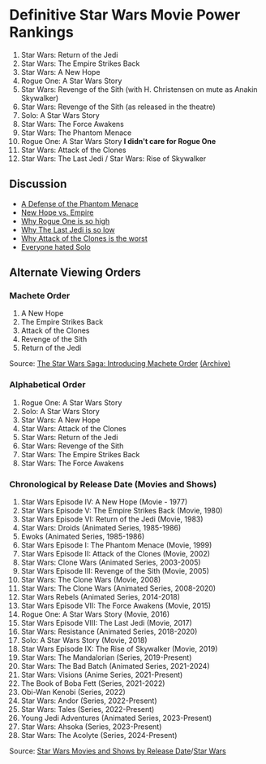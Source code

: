 # Definitive Star Wars Movie Power Rankings

1. Star Wars: Return of the Jedi 
2. Star Wars: The Empire Strikes Back
3. Star Wars: A New Hope
4. Rogue One: A Star Wars Story
4. Star Wars: Revenge of the Sith (with H. Christensen on mute as Anakin Skywalker)
5. Star Wars: Revenge of the Sith (as released in the theatre)
6. Solo: A Star Wars Story
7. Star Wars: The Force Awakens
10. Star Wars: The Phantom Menace
9. Rogue One: A Star Wars Story **I didn't care for Rogue One**
10. Star Wars: Attack of the Clones
11. Star Wars: The Last Jedi / Star Wars: Rise of Skywalker


## Discussion
* [A Defense of the Phantom Menace](menace.md)
* [New Hope vs. Empire](new_hope_vs_empire.md)
* [Why Rogue One is so high](why_rogue_one_is_so_high.md)
* [Why The Last Jedi is so low](the_last_jedi.md)
* [Why Attack of the Clones is the worst](clones.md)
* [Everyone hated Solo](everyone_hated_solo.md)

## Alternate Viewing Orders

### Machete Order

1. A New Hope
2. The Empire Strikes Back
3. Attack of the Clones
4. Revenge of the Sith
5. Return of the Jedi

Source: [The Star Wars Saga: Introducing Machete Order](http://www.nomachetejuggling.com/2011/11/11/the-star-wars-saga-suggested-viewing-order/)  [(Archive)](https://archive.is/FXYBd)

### Alphabetical Order
1. Rogue One: A Star Wars Story
2. Solo: A Star Wars Story
3. Star Wars: A New Hope
4. Star Wars: Attack of the Clones
5. Star Wars: Return of the Jedi
6. Star Wars: Revenge of the Sith
7. Star Wars: The Empire Strikes Back
8. Star Wars: The Force Awakens

### Chronological by Release Date (Movies and Shows)

1. Star Wars Episode IV: A New Hope (Movie - 1977)
2. Star Wars Episode V: The Empire Strikes Back (Movie, 1980)
3. Star Wars Episode VI: Return of the Jedi (Movie, 1983)
4. Star Wars: Droids (Animated Series, 1985-1986)
5. Ewoks (Animated Series, 1985-1986)
6. Star Wars Episode I: The Phantom Menace (Movie, 1999)
7. Star Wars Episode II: Attack of the Clones (Movie, 2002)
8. Star Wars: Clone Wars (Animated Series, 2003-2005)
9. Star Wars Episode III: Revenge of the Sith (Movie, 2005)
10. Star Wars: The Clone Wars (Movie, 2008)
11. Star Wars: The Clone Wars (Animated Series, 2008-2020)
12. Star Wars Rebels (Animated Series, 2014-2018)
13. Star Wars Episode VII: The Force Awakens (Movie, 2015)
14. Rogue One: A Star Wars Story (Movie, 2016)
15. Star Wars Episode VIII: The Last Jedi (Movie, 2017)
16. Star Wars: Resistance (Animated Series, 2018-2020)
17. Solo: A Star Wars Story (Movie, 2018)
18. Star Wars Episode IX: The Rise of Skywalker (Movie, 2019)
19. Star Wars: The Mandalorian (Series, 2019-Present)
20. Star Wars: The Bad Batch (Animated Series, 2021-2024)
21. Star Wars: Visions (Anime Series, 2021-Present)
22. The Book of Boba Fett (Series, 2021-2022)
23. Obi-Wan Kenobi (Series, 2022)
24. Star Wars: Andor (Series, 2022-Present)
25. Star Wars: Tales (Series, 2022-Present)
26. Young Jedi Adventures (Animated Series, 2023-Present)
27. Star Wars: Ahsoka (Series, 2023-Present)
28. Star Wars: The Acolyte (Series, 2024-Present)


Source: [Star Wars Movies and Shows by Release Date](https://www.ign.com/articles/star-wars-movies-tv-shows-chronological-order)/[Star Wars](https://en.wikipedia.org/wiki/Star_Wars)
